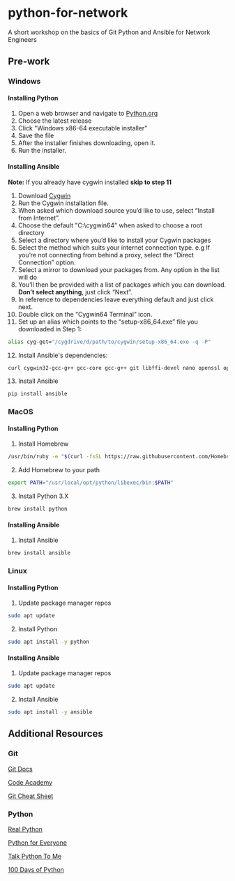 # python-for-network
A short workshop on the basics of Git Python and Ansible for Network Engineers

## Pre-work

### Windows

#### Installing Python

1. Open a web browser and navigate to [Python.org](https://www.python.org/downloads/windows/)
2. Choose the latest release
3. Click "Windows x86-64 executable installer"
4. Save the file
5. After the installer finishes downloading, open it.
6. Run the installer.

#### Installing Ansible

**Note:** If you already have cygwin installed **skip to step 11** 
1. Download [Cygwin](https://cygwin.com/install.html)
2. Run the Cygwin installation file.
3. When asked which download source you’d like to use, select “Install from Internet”.
4. Choose the default "C:\cygwin64" when asked to choose a root directory
5. Select a directory where you’d like to install your Cygwin packages
6. Select the method which suits your internet connection type. e.g If you’re not connecting from behind a proxy, select the “Direct Connection” option.
7. Select a mirror to download your packages from. Any option in the list will do
8. You’ll then be provided with a list of packages which you can download. **Don’t select anything**, just click “Next”. 
9. In reference to dependencies leave everything default and just click next. 
10. Double click on the “Cygwin64 Terminal” icon.
11. Set up an alias which points to the “setup-x86_64.exe” file you downloaded in Step 1: 
```bash
alias cyg-get="/cygdrive/d/path/to/cygwin/setup-x86_64.exe -q -P"
```

12. Install Ansible's dependencies:
```bash
curl cygwin32-gcc-g++ gcc-core gcc-g++ git libffi-devel nano openssl openssl-devel python-crypto python2 python2-devel python2-openssl python2-pip python2-setuptools tree
```

13. Install Ansible
```bash
pip install ansible
```

### **MacOS**

#### Installing Python

1. Install Homebrew
```bash
/usr/bin/ruby -e "$(curl -fsSL https://raw.githubusercontent.com/Homebrew/install/master/install)"
```
2. Add Homebrew to your path
```bash
export PATH="/usr/local/opt/python/libexec/bin:$PATH"
```
 3. Install Python 3.X
 ```bash
 brew install python
 ```

#### Installing Ansible

1. Install Ansible
```bash
brew install ansible
```

### **Linux**

#### Installing Python

1. Update package manager repos
```bash
sudo apt update
```

2. Install Python
```bash
sudo apt install -y python
```

#### Installing Ansible

1. Update package manager repos
```bash
sudo apt update
```

2. Install Ansible
```bash
sudo apt install -y ansible
```



## Additional Resources

### Git

[Git Docs](https://git-scm.com/docs/gittutorial)

[Code Academy](https://www.codecademy.com/learn/learn-git)

[Git Cheat Sheet](https://education.github.com/git-cheat-sheet-education.pdf)


### Python

[Real Python](https://realpython.com/)

[Python for Everyone](https://www.coursera.org/specializations/python)

[Talk Python To Me](https://talkpython.fm/)

[100 Days of Python](https://training.talkpython.fm/courses/explore_100days_in_python/100-days-of-code-in-python)

